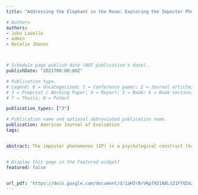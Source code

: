 ```yaml
---
title: "Addressing the Elephant in the Room: Exploring the Impostor Phenomenon in Evaluation"

# Authors
authors:
- John LaVelle
- admin
- Natalie JOones



# Schedule page publish date (NOT publication's date).
publishDate: "2021T00:00:00Z"

# Publication type.
# Legend: 0 = Uncategorized; 1 = Conference paper; 2 = Journal article;
# 3 = Preprint / Working Paper; 4 = Report; 5 = Book; 6 = Book section;
# 7 = Thesis; 8 = Patent

publication_types: ["3"]

# Publication name and optional abbreviated publication name.
publication: American Journal of Evaluation
tags: 


abstract: The impostor phenomenon (IP) is a psychological construct that refers to a range of negative emotions associated with a person’s perceived fraudulent competence in a field, or with the skills necessary to be successful with his or her trade.  Anecdotal evidence suggests many practicing evaluators have experienced IP feelings, but have lacked an empirical framework to help understand their experiences as well as a forum to discuss them.  This paper summarizes the literature on the impostor phenomenon, applies it to the field of evaluation, and describes the results of an empirical quantitatively focused study which included open-ended qualitative questions that explored IP in 313 practicing evaluators.  The results suggest IP in evaluators is comprised of four constructs (discount, luck, fake, and discount/luck interaction).  Qualitative data analysis suggests differential coping strategies for men and women.  Thematic analysis guided the development of a set of proposed solutions to help lessen IPs detrimental effects for evaluators. 


# Display this page in the Featured widget?
featured: false


url_pdf: 'https://docs.google.com/document/d/1aH3rBrVKpT921N8Ls21FfOZ4z5owkjPLik27aDBCT1A/edit#'
---
```









